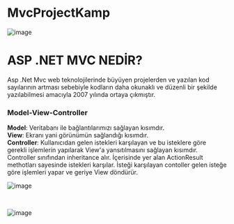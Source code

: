 # MvcProjectKamp
![image](https://user-images.githubusercontent.com/89140860/184127577-4dc63577-c4df-420a-a418-9dcefdc47be4.png)
<h1>ASP .NET MVC NEDİR?</h1>
Asp .Net Mvc web teknolojilerinde büyüyen projelerden ve yazılan kod sayılarının artması sebebiyle kodların daha okunaklı ve düzenli bir şekilde yazılabilmesi amacıyla 2007 yılında ortaya çıkmıştır.

<h3>Model-View-Controller</h3>
<strong>Model</strong>: Veritabanı ile bağlantılarımızı sağlayan kısımdır.<br/>
<strong>View</strong>: Ekranı yani görünümün sağlandığı kısımdır.<br/>
<strong>Controller</strong>: Kullanıcıdan gelen istekleri karşılayan ve bu isteklere göre gerekli işlemlerin yapılarak View'a yansıtılmasını sağlayan kısımdır. Controller sınıfından inheritance alır. İçerisinde yer alan ActionResult methotları sayesinde istekleri karşılar. İsteği karşılayan contoller gelen isteğe göre işlemleri yapar ve geriye View döndürür.
<br/>

![image](https://user-images.githubusercontent.com/89140860/184472183-414e8e2a-2397-4b56-956e-d55e7854fc88.png)

<br/>

![image](https://user-images.githubusercontent.com/89140860/184471653-5d9b4ad3-3ce1-4f1a-8e15-0b0d623cd77e.png)

 